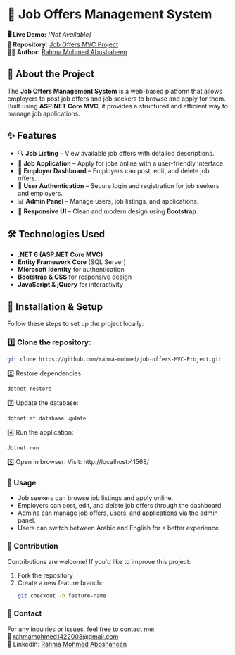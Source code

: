 # 💼 Job Offers Management System  

**🖥 Live Demo:** *[Not Available]*  
**📂 Repository:** [Job Offers MVC Project](https://github.com/rahma-mohmed/job-offers-MVC-Project)  
**👩‍💻 Author:** [Rahma Mohmed Aboshaheen](https://www.linkedin.com/in/rahma-aboshaheen-059868289/)  

## 📌 About the Project  
The **Job Offers Management System** is a web-based platform that allows employers to post job offers and job seekers to browse and apply for them. Built using **ASP.NET Core MVC**, it provides a structured and efficient way to manage job applications.  

## ✨ Features  
- 🔍 **Job Listing** – View available job offers with detailed descriptions.  
- 📝 **Job Application** – Apply for jobs online with a user-friendly interface.  
- 🏢 **Employer Dashboard** – Employers can post, edit, and delete job offers.  
- 👤 **User Authentication** – Secure login and registration for job seekers and employers.  
- 📊 **Admin Panel** – Manage users, job listings, and applications.  
- 🎨 **Responsive UI** – Clean and modern design using **Bootstrap**.  

## 🛠 Technologies Used  
- **.NET 6 (ASP.NET Core MVC)**  
- **Entity Framework Core** (SQL Server)  
- **Microsoft Identity** for authentication  
- **Bootstrap & CSS** for responsive design  
- **JavaScript & jQuery** for interactivity  

## 🚀 Installation & Setup  

Follow these steps to set up the project locally:  

### 1️⃣ Clone the repository:  
```sh
git clone https://github.com/rahma-mohmed/job-offers-MVC-Project.git
```
2️⃣ Restore dependencies:
```sh
dotnet restore
```
3️⃣ Update the database:
```sh
dotnet ef database update
```
4️⃣ Run the application:
```sh
dotnet run
```
5️⃣ Open in browser:
Visit: http://localhost:41568/

### 📜 Usage
- Job seekers can browse job listings and apply online.  
- Employers can post, edit, and delete job offers through the dashboard.  
- Admins can manage job offers, users, and applications via the admin panel.  
- Users can switch between Arabic and English for a better experience.

  
### 🤝 Contribution
Contributions are welcome! If you'd like to improve this project:  

1. Fork the repository  
2. Create a new feature branch:  
   ```sh
   git checkout -b feature-name
   ```

### 📩 Contact  
For any inquiries or issues, feel free to contact me:  
📧 rahmamohmed1422003@gmail.com  
🔗 LinkedIn: [Rahma Mohmed Aboshaheen](https://www.linkedin.com/in/rahma-aboshaheen-059868289/)  
